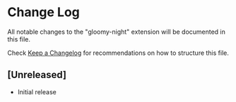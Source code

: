 # Change Log

All notable changes to the "gloomy-night" extension will be documented in this file.

Check [Keep a Changelog](http://keepachangelog.com/) for recommendations on how to structure this file.

## [Unreleased]

- Initial release
